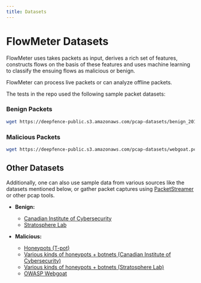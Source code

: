 ```yaml
---
title: Datasets
---
```


# FlowMeter Datasets

FlowMeter uses takes packets as input, derives a rich set of features, constructs flows on the basis of these features and uses machine learning to classify the ensuing flows as malicious or benign. 

FlowMeter can process live packets or can analyze offline packets. 

The tests in the repo used the following sample packet datasets:

### Benign Packets

```bash
wget https://deepfence-public.s3.amazonaws.com/pcap-datasets/benign_2017-05-02_kali-normal22.pcap
```

### Malicious Packets

```bash 
wget https://deepfence-public.s3.amazonaws.com/pcap-datasets/webgoat.pcap
```    

## Other Datasets

Additionally, one can also use sample data from various sources like the datasets mentioned below, or gather packet captures using [PacketStreamer](https://github.com/khulnasoft-lab/PacketStreamer) or other pcap tools.

 * **Benign:** 
    * [Canadian Institute of Cybersecurity](https://www.unb.ca/cic/datasets/)
    * [Stratosphere Lab](https://www.stratosphereips.org/datasets-overview) 

 * **Malicious:**
    * [Honeypots (T-pot)](https://awesomeopensource.com/project/telekom-security/tpotce)
    * [Various kinds of honeypots + botnets  (Canadian Institute of Cybersecurity)](https://www.unb.ca/cic/datasets/)
    * [Various kinds of honeypots + botnets (Stratosphere Lab)](https://www.stratosphereips.org/datasets-overview) 
    * [OWASP Webgoat](https://owasp.org/www-project-webgoat/)

